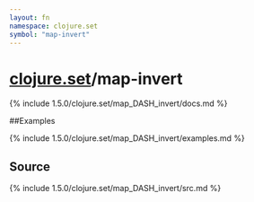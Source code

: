 ```yaml
---
layout: fn
namespace: clojure.set
symbol: "map-invert"
---
```


# [clojure.set](../)/map-invert

{% include 1.5.0/clojure.set/map_DASH_invert/docs.md %}

##Examples

{% include 1.5.0/clojure.set/map_DASH_invert/examples.md %}
## Source
{% include 1.5.0/clojure.set/map_DASH_invert/src.md %}

